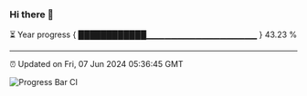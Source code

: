 ### Hi there 👋

⏳ Year progress { ████████████▁▁▁▁▁▁▁▁▁▁▁▁▁▁▁▁▁▁ } 43.23 %

---

⏰ Updated on Fri, 07 Jun 2024 05:36:45 GMT

![Progress Bar CI](https://github.com/IshwaranRudhara/GIT-ACTION/workflows/Progress%20Bar%20CI/badge.svg)
